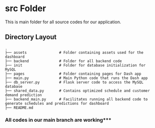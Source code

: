 # src Folder 
This is main folder for all source codes for our application.

## Directory Layout
```
.
├── assets               # Folder containing assets used for the dashboard
├── backend              # Folder for all backend code
├── init                 # Folder for database initialization for MySQL
├── pages                # Folder containing pages for Dash app
├── main.py              # Main Python code that runs the Dash app
├── db_server.py         # Flask server code to access the MySQL database
├── shared_data.py       # Contains optimized schedule and customer demand prediction
├── backend_main.py      # Facilitates running all backend code to generate schedules and predictions for dashboard
├── README.md
```

### All codes in our main branch are working***
